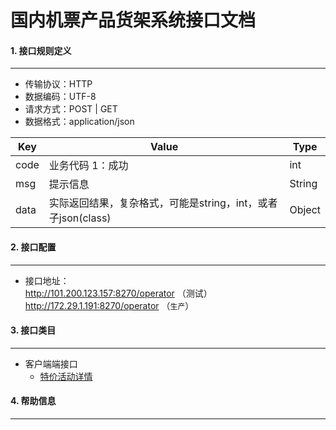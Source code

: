 # 国内机票产品货架系统接口文档

#### 1. 接口规则定义
---

- 传输协议：HTTP
- 数据编码：UTF-8
- 请求方式：POST | GET
- 数据格式：application/json

Key | Value|Type
---|---|---
code | 业务代码 1：成功 | int 
msg  | 	提示信息 | String
data | 实际返回结果，复杂格式，可能是string，int，或者子json(class) | Object

#### 2. 接口配置
---

- 接口地址：  
http://101.200.123.157:8270/operator （测试）  
http://172.29.1.191:8270/operator （`生产`）

#### 3. 接口类目
---


- 客户端端接口
    - [特价活动详情](items/activity-bargains-detail.md)    

#### 4. 帮助信息
---